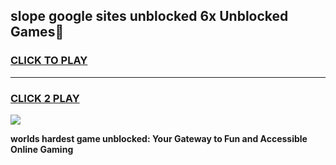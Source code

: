 
## slope google sites unblocked 6x Unblocked Games👋
<h3>
<a href="https://premium.freeplayer.one?title=slope_google_sites_unblocked_6x&ref=16F">CLICK TO PLAY</a></h3>
<hr>

<h3>
<a href="https://premium.freeplayer.one?title=slope_google_sites_unblocked_6x&ref=16F">CLICK 2 PLAY</a>
  
</h3>

<a href="https://premium.freeplayer.one?title=slope_google_sites_unblocked_6x&ref=16F/"><img src="https://clearcache.store/games.png"></a>


**worlds hardest game unblocked: Your Gateway to Fun and Accessible Online Gaming**
